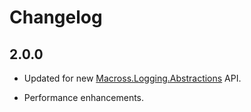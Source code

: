 # Changelog

## 2.0.0

* Updated for new
  [Macross.Logging.Abstractions](../Macross.Logging.Abstractions/README.md) API.

* Performance enhancements.
